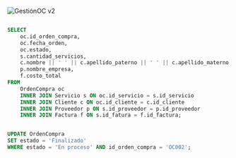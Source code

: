
![GestiónOC v2](https://github.com/RenzoAr10/DBD-KomaqService/assets/144966624/733e2830-1eb9-4a05-bcc1-695bee6e5817)


```sql

SELECT
    oc.id_orden_compra,
    oc.fecha_orden,
    oc.estado,
    s.cantidad_servicios,
    c.nombre || ' ' || c.apellido_paterno || ' ' || c.apellido_materno || ' ' || c.nombre AS nombre_cliente,
    p.nombre_empresa,
    f.costo_total
FROM
    OrdenCompra oc
    INNER JOIN Servicio s ON oc.id_servicio = s.id_servicio
    INNER JOIN Cliente c ON oc.id_cliente = c.id_cliente
    INNER JOIN Proveedor p ON s.id_proveedor = p.id_proveedor
    INNER JOIN Factura f ON s.id_fatura = f.id_factura;


UPDATE OrdenCompra
SET estado = 'Finalizado'
WHERE estado = 'En proceso' AND id_orden_compra = 'OC002';
```
